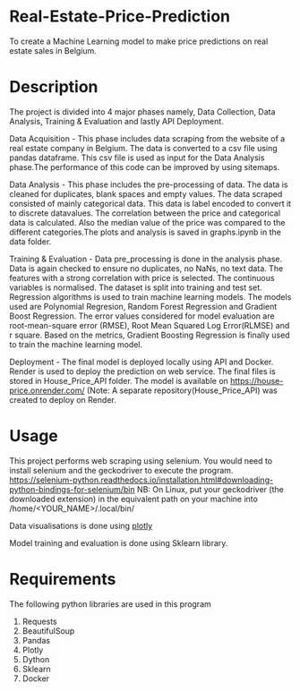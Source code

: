 # Real-Estate-Price-Prediction
To create a Machine Learning model to make price predictions on real estate sales in Belgium.

# Description
The project is divided into 4 major phases namely, Data Collection, Data Analysis, Training & Evaluation and lastly API Deployment.

  Data Acquisition - This phase includes data scraping from the website of a real estate company in Belgium. The data is converted to a csv file using pandas dataframe. This csv file is used as input for the Data Analysis phase.The performance of this code can be improved by using sitemaps.
  
  Data Analysis - This phase includes the pre-processing of data. The data is cleaned for duplicates, blank spaces and empty values. The data scraped consisted of mainly categorical data. This data is label encoded to convert it to discrete datavalues. The correlation between the price and categorical data is calculated. Also the median value of the price was compared to the different categories.The plots and analysis is saved in graphs.ipynb in the data folder.
  
  Training & Evaluation - Data pre_processing is done in the analysis phase. Data is again checked to ensure no duplicates, no NaNs, no text data. The features with a strong correlation with price is selected. The continuous variables is normalised. The dataset is split into training and test set. Regression algorithms is used to train machine learning models. The models used are Polynomial Regresion, Random Forest Regression and Gradient Boost Regression. The error values considered for model evaluation are root-mean-square error (RMSE), Root Mean Squared Log Error(RLMSE) and r square. Based on the metrics, Gradient Boosting Regression is finally used to train the machine learning model.
  
  Deployment - The final model is deployed locally using API and Docker. Render is used to deploy the prediction on web service. The final files is stored in House_Price_API folder. The model is available on https://house-price.onrender.com/ (Note: A separate repository(House_Price_API) was created to deploy on Render.


# Usage
This project performs web scraping using selenium. You would need to install selenium and the geckodriver to execute the program.
https://selenium-python.readthedocs.io/installation.html#downloading-python-bindings-for-selenium/bin
NB: On Linux, put your geckodriver (the downloaded extension) in the equivalent path on your machine into /home/<YOUR_NAME>/.local/bin/

Data visualisations is done using [plotly](https://plotly.com/python/)

Model training and evaluation is done using Sklearn library.


# Requirements
The following python libraries are used in this program
  1. Requests
  2. BeautifulSoup
  3. Pandas
  4. Plotly
  5. Dython
  6. Sklearn
  7. Docker
  
